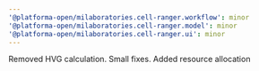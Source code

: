 ```yaml
---
'@platforma-open/milaboratories.cell-ranger.workflow': minor
'@platforma-open/milaboratories.cell-ranger.model': minor
'@platforma-open/milaboratories.cell-ranger.ui': minor
---
```


Removed HVG calculation. Small fixes. Added resource allocation
